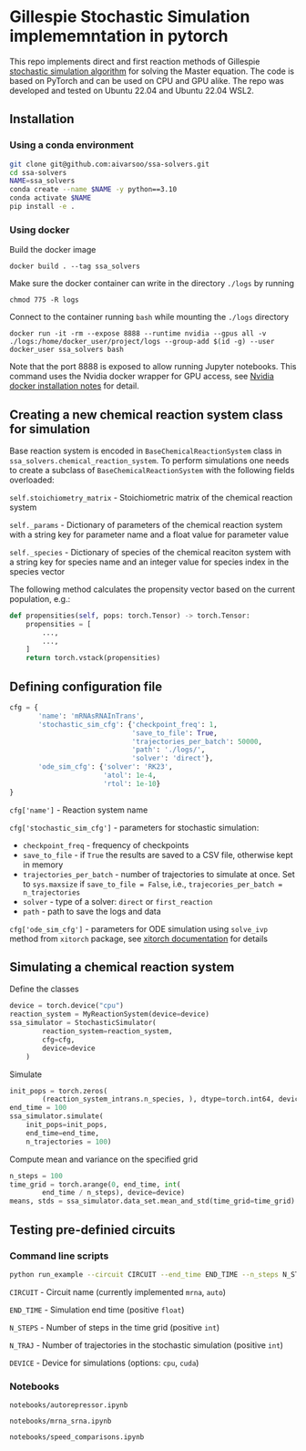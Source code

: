# Gillespie Stochastic Simulation implememntation in pytorch

This repo implements direct and first reaction methods of Gillespie [stochastic simulation algorithm](https://pubs.acs.org/doi/pdf/10.1021/j100540a008) for solving the Master equation. The code is based on PyTorch and can be used on CPU and GPU alike. The repo was developed and tested on Ubuntu 22.04 and Ubuntu 22.04 WSL2.

## Installation

### Using a conda environment
```bash
git clone git@github.com:aivarsoo/ssa-solvers.git
cd ssa-solvers
NAME=ssa_solvers
conda create --name $NAME -y python==3.10
conda activate $NAME
pip install -e .
```
### Using docker

Build the docker image

```
docker build . --tag ssa_solvers
```

Make sure the docker container can write in the directory `./logs` by running

```
chmod 775 -R logs
```

Connect to the container running `bash` while mounting the `./logs` directory
```
docker run -it -rm --expose 8888 --runtime nvidia --gpus all -v ./logs:/home/docker_user/project/logs --group-add $(id -g) --user docker_user ssa_solvers bash
```
Note that the port 8888 is exposed to allow running Jupyter notebooks. This command uses the Nvidia docker wrapper for GPU access, see [Nvidia docker installation notes](https://docs.nvidia.com/datacenter/cloud-native/container-toolkit/latest/install-guide.html) for detail.

## Creating a new chemical reaction system class for simulation

Base reaction system is encoded in `BaseChemicalReactionSystem` class in `ssa_solvers.chemical_reaction_system`.
To perform simulations one needs to create a subclass of `BaseChemicalReactionSystem` with the following fields overloaded:

`self.stoichiometry_matrix` - Stoichiometric matrix of the chemical reaction system

`self._params` - Dictionary of parameters of the chemical reaction system with a string key for parameter name and a float value for parameter value

`self._species` - Dictionary of species of the chemical reaciton system with a string key for species name and an integer value for species index in the species vector

The following method calculates the propensity vector based on the current population, e.g.:

```python
def propensities(self, pops: torch.Tensor) -> torch.Tensor:
    propensities = [
        ...,
        ...,
    ]
    return torch.vstack(propensities)
```
## Defining configuration file
```python
cfg = {
       'name': 'mRNAsRNAInTrans',
       'stochastic_sim_cfg': {'checkpoint_freq': 1,
                              'save_to_file': True,
                              'trajectories_per_batch': 50000,
                              'path': './logs/',
                              'solver': 'direct'},
       'ode_sim_cfg': {'solver': 'RK23',
                       'atol': 1e-4,
                       'rtol': 1e-10}
}
```

`cfg['name']` - Reaction system name

`cfg['stochastic_sim_cfg']` - parameters for stochastic simulation:
* `checkpoint_freq` - frequency of checkpoints
* `save_to_file` - if `True` the results are saved to a CSV file, otherwise kept in memory
* `trajectories_per_batch` - number of trajectories to simulate at once. Set to `sys.maxsize` if `save_to_file = False`, i.e., `trajecories_per_batch = n_trajectories`
* `solver` - type of a solver: `direct` or `first_reaction`
* `path` - path to save the logs and data

`cfg['ode_sim_cfg']` - parameters for ODE simulation using `solve_ivp` method from `xitorch` package, see [xitorch documentation](https://xitorch.readthedocs.io/en/latest/api/xitorch_integrate/solve_ivp.html) for details

## Simulating a chemical reaction system
Define the classes
```python
device = torch.device("cpu")
reaction_system = MyReactionSystem(device=device)
ssa_simulator = StochasticSimulator(
        reaction_system=reaction_system,
        cfg=cfg,
        device=device
    )
```
Simulate
```python
init_pops = torch.zeros(
        (reaction_system_intrans.n_species, ), dtype=torch.int64, device=device)
end_time = 100
ssa_simulator.simulate(
    init_pops=init_pops,
    end_time=end_time,
    n_trajectories = 100)
```
Compute mean and variance on the specified grid
```python
n_steps = 100
time_grid = torch.arange(0, end_time, int(
        end_time / n_steps), device=device)
means, stds = ssa_simulator.data_set.mean_and_std(time_grid=time_grid)
```

## Testing pre-definied circuits

### Command line scripts

```bash
python run_example --circuit CIRCUIT --end_time END_TIME --n_steps N_STEPS --n_traj N_TRAJ --device DEVICE
```

`CIRCUIT` - Circuit name (currently implemented `mrna`, `auto`)

`END_TIME` - Simulation end time (positive `float`)

`N_STEPS` - Number of steps in the time grid (positive `int`)

`N_TRAJ` - Number of trajectories in the stochastic simulation (positive `int`)

`DEVICE` - Device for simulations (options: `cpu`, `cuda`)


### Notebooks

`notebooks/autorepressor.ipynb`

`notebooks/mrna_srna.ipynb`

`notebooks/speed_comparisons.ipynb`
